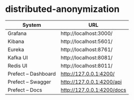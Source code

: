# distributed-anonymization

| System              | URL                        |
|---------------------|----------------------------|
| Grafana             | http://localhost:3000/     |
| Kibana              | http://localhost:5601/     |
| Eureka              | http://localhost:8761/     |
| Kafka UI            | http://localhost:8081/     |
| Redis UI            | http://localhost:8011/     |
| Prefect – Dashboard | http://127.0.0.1:4200/     |
| Prefect – Swagger   | http://127.0.0.1:4200/api  |
| Prefect – Docs      | http://127.0.0.1:4200/docs |
